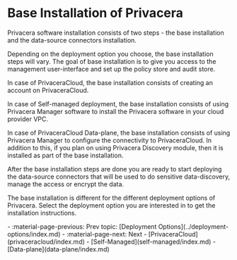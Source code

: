# Base Installation of Privacera 

Privacera software installation consists of two steps - the base installation and the data-source connectors installation.

Depending on the deployment option you choose, the base installation steps will vary. The goal of base installation 
is to give you access to the management user-interface and set up the policy store and audit store.

In case of PrivaceraCloud, the base installation consists of creating an account on PrivaceraCloud.

In case of Self-managed deployment, the base installation consists of using Privacera Manager software to install 
the Privacera software in your cloud provider VPC.

In case of PrivaceraCloud Data-plane, the base installation consists of using Privacera Manager to configure the
connectivity to PrivaceraCloud. In addition to this, if you plan on using Privacera Discovery module, then it is 
installed as part of the base installation.

After the base installation steps are done you are ready to start deploying the data-source connectors that will be used
to do sensitive data-discovery, manage the access or encrypt the data.

The base installation is different for the different deployment options of Privacera. Select the deployment option you 
are interested in to get the installation instructions.

<div class="grid cards" markdown>
-   :material-page-previous: Prev topic: [Deployment Options](../deployment-options/index.md)
-   :material-page-next: Next
    - [PrivaceraCloud](privaceracloud/index.md)
    - [Self-Managed](self-managed/index.md)
    - [Data-plane](data-plane/index.md)
</div>